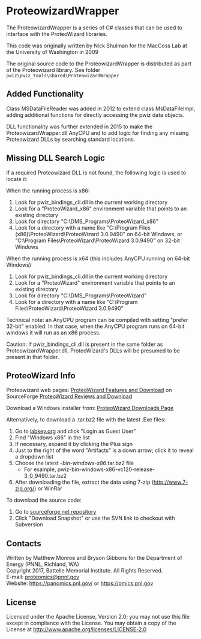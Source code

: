 # ProteowizardWrapper

The ProteowizardWrapper is a series of C# classes that can be used to interface with the ProteoWizard libraries.

This code was originally written by Nick Shulman for the MacCoss Lab at the University of Washington in 2009

The original source code to the ProteowizardWrapper is distributed as part of the Proteowizard library.
See folder `pwiz\pwiz_tools\Shared\ProteowizardWrapper`


## Added Functionality

Class MSDataFileReader was added in 2012 to extend class MsDataFileImpl, 
adding additional functions for directly accessing the pwiz data objects.

DLL functionality was further extended in 2015 to make the ProteowizardWrapper.dll AnyCPU 
and to add logic for finding any missing Proteowizard DLLs by searching standard locations.

## Missing DLL Search Logic

If a required Proteowizard DLL is not found, the following logic is used to locate it:

When the running process is x86:
1) Look for pwiz_bindings_cli.dll in the current working directory
2) Look for a "ProteoWizard_x86" environment variable that points to an existing directory
3) Look for directory "C:\DMS_Programs\ProteoWizard_x86"
4) Look for a directory with a name like
   "C:\Program Files (x86)\ProteoWizard\ProteoWizard 3.0.9490" on 64-bit Windows, or
   "C:\Program Files\ProteoWizard\ProteoWizard 3.0.9490"       on 32-bit Windows

When the running process is x64 (this includes AnyCPU running on 64-bit Windows)
1) Look for pwiz_bindings_cli.dll in the current working directory
2) Look for a "ProteoWizard" environment variable that points to an existing directory
3) Look for directory "C:\DMS_Programs\ProteoWizard"
4) Look for a directory with a name like "C:\Program Files\ProteoWizard\ProteoWizard 3.0.9490"

Technical note: an AnyCPU program can be compiled with setting "prefer 32-bit" enabled.
In that case, when the AnyCPU program runs on 64-bit windows it will run as an x86 process.

Caution: If pwiz_bindings_cli.dll is present in the same folder as ProteowizardWrapper.dll,
ProteoWizard's DLLs will be presumed to be present in that folder.

## ProteoWizard Info

Proteowizard web pages:
[ProteoWizard Features and Download](http://proteowizard.sourceforge.net/) on SourceForge
[ProteoWizard Reviews and Download](http://sourceforge.net/projects/proteowizard)

Download a Windows installer from:
[ProteoWizard Downloads Page](http://proteowizard.sourceforge.net/downloads.shtml)

Alternatively, to download a .tar.bz2 file with the latest .Exe files:
1) Go to [labkey.org](http://teamcity.labkey.org:8080/project.html?projectId=ProteoWizard) and click "Login as Guest User"
2) Find "Windows x86" in the list
3) If necessary, expand it by clicking the Plus sign
4) Just to the right of the word "Artifacts" is a down arrow; click it to reveal a dropdown list
5) Choose the latest *-bin-windows-x86*.tar.bz2 file
   *  For example, pwiz-bin-windows-x86-vc120-release-3_0_9490.tar.bz2
6) After downloading the file, extract the data using 7-zip (http://www.7-zip.org/) or WinRar

To download the source code:
1) Go to [sourceforge.net repository](https://sourceforge.net/p/proteowizard/code/HEAD/tree/trunk/)
2) Click "Download Snapshot" or use the SVN link to checkout with Subversion

## Contacts

Written by Matthew Monroe and Bryson Gibbons for the Department of Energy (PNNL, Richland, WA) \
Copyright 2017, Battelle Memorial Institute.  All Rights Reserved. \
E-mail: proteomics@pnnl.gov \
Website: https://panomics.pnl.gov/ or https://omics.pnl.gov

## License

Licensed under the Apache License, Version 2.0; you may not use this file except
in compliance with the License.  You may obtain a copy of the License at
http://www.apache.org/licenses/LICENSE-2.0
